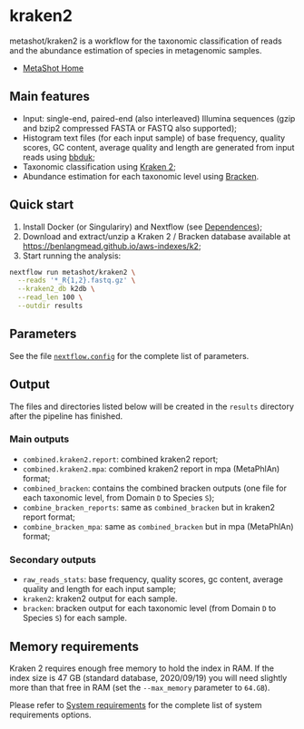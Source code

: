 # kraken2

metashot/kraken2 is a workflow for the taxonomic classification of reads and the
abundance estimation of species in metagenomic samples.

- [MetaShot Home](https://metashot.github.io/)

## Main features

- Input: single-end, paired-end (also interleaved) Illumina sequences (gzip and
  bzip2 compressed FASTA or FASTQ also supported);
- Histogram text files (for each input sample) of base frequency, quality
  scores, GC content, average quality and length are generated from input reads
  using
  [bbduk](https://jgi.doe.gov/data-and-tools/bbtools/bb-tools-user-guide/bbduk-guide/);
- Taxonomic classification using 
  [Kraken 2](http://ccb.jhu.edu/software/kraken2/index.shtml);
- Abundance estimation for each taxonomic level using
  [Bracken](http://ccb.jhu.edu/software/bracken/index.shtml).

## Quick start

1. Install Docker (or Singulariry) and Nextflow (see
   [Dependences](https://metashot.github.io/#dependencies));
1. Download and extract/unzip a Kraken 2 / Bracken database available at
   https://benlangmead.github.io/aws-indexes/k2;
1. Start running the analysis:
   
  ```bash
  nextflow run metashot/kraken2 \
    --reads '*_R{1,2}.fastq.gz' \
    --kraken2_db k2db \
    --read_len 100 \
    --outdir results
  ```

## Parameters
See the file [`nextflow.config`](nextflow.config) for the complete list of
parameters.

## Output
The files and directories listed below will be created in the `results` directory
after the pipeline has finished.

### Main outputs
- `combined.kraken2.report`: combined kraken2 report;
- `combined.kraken2.mpa`: combined kraken2 report in mpa (MetaPhlAn) format;
- `combined_bracken`: contains the combined bracken outputs (one file for each
  taxonomic level, from Domain `D` to Species `S`);
- `combine_bracken_reports`: same as `combined_bracken` but in kraken2 report
  format;
- `combine_bracken_mpa`: same as `combined_bracken` but in mpa (MetaPhlAn)
  format;

### Secondary outputs
- `raw_reads_stats`: base frequency, quality scores, gc content, average
  quality and length for each input sample;
- `kraken2`: kraken2 output for each sample.
- `bracken`: bracken output for each taxonomic level (from Domain `D` to
  Species `S`) for each sample.

## Memory requirements
Kraken 2 requires enough free memory to hold the index in RAM. If the index size
is 47 GB (standard database, 2020/09/19) you will need slightly more  than that
free in RAM (set the `--max_memory` parameter to `64.GB`).

Please refer to [System
requirements](https://metashot.github.io/#system-requirements) for the complete
list of system requirements options.